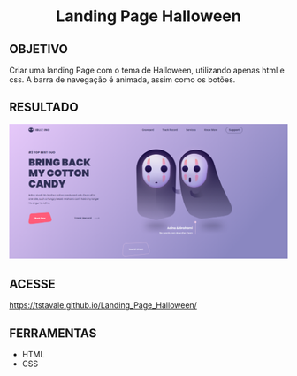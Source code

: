 <h1 align="center"> Landing Page Halloween </h1>

<h2>OBJETIVO</h2>

Criar uma landing Page com o tema de Halloween, utilizando apenas html e css. A barra de navegação é animada, assim como os botões.

<h2> RESULTADO</h2>

<img src="./assets/img/Landing_page-halloween.png">

<h2>ACESSE</h2>

https://tstavale.github.io/Landing_Page_Halloween/

<h2>FERRAMENTAS</h2>

<ul>
  <li>HTML</li>

  <li>CSS</li>

</ul>
